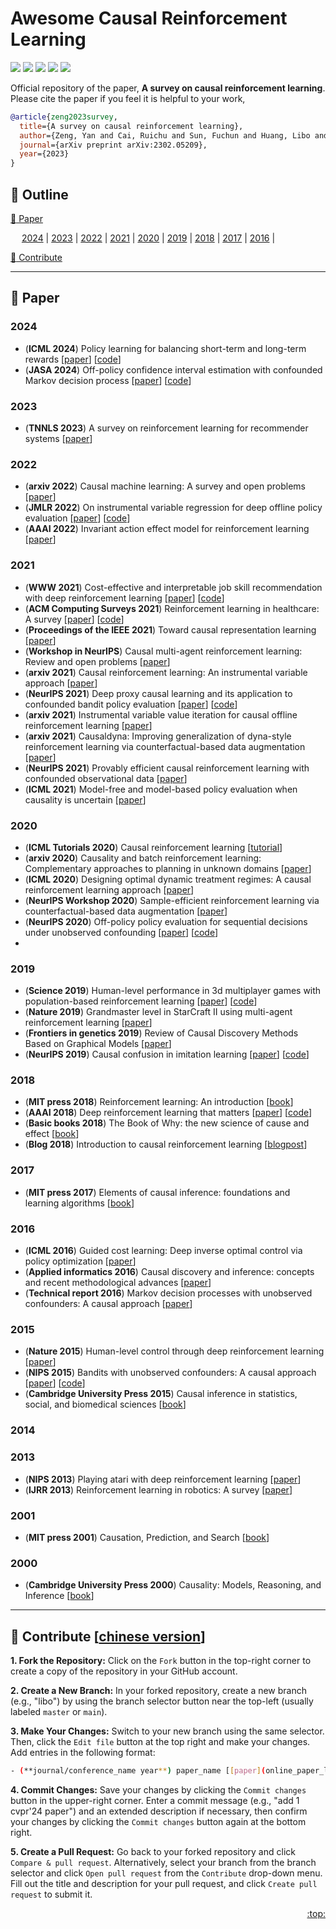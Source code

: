 # Awesome Causal Reinforcement Learning
[![](https://awesome.re/badge.svg)](#awesome-causal-reinforcement-learning)
[![](https://img.shields.io/badge/Made%20with-Markdown-1f425f.svg)](#pushpin-outline)
[![](https://img.shields.io/badge/Issues-Open-1f425f.svg)](https://github.com/libo-huang/Awesome-Causal-Reinforcement-Learning/issues)
[![](https://img.shields.io/badge/Contributions-Welcome-1f425f)](#clap-contribute-chinese-version)
[![](https://img.shields.io/static/v1?label=%E2%AD%90&message=If%20Useful&style=flat&color=C7A5C0)](https://github.com/libo-huang/Awesome-Causal-Reinforcement-Learning)

Official repository of the paper, **A survey on causal reinforcement learning**. Please cite the paper if you feel it is helpful to your work,
```bibtex
@article{zeng2023survey,
  title={A survey on causal reinforcement learning},
  author={Zeng, Yan and Cai, Ruichu and Sun, Fuchun and Huang, Libo and Hao, Zhifeng},
  journal={arXiv preprint arXiv:2302.05209},
  year={2023}
}
```



## :pushpin: Outline
[:closed_book: Paper](#closed_book-paper)

&emsp; [2024](#2024) | [2023](#2023) | [2022](#2022) | [2021](#2021) | [2020](#2020) | [2019](#2019) | [2018](#2018) | [2017](#2017) | [2016](#2016) | 

[:clap: Contribute](#clap-contribute-chinese-version)

---






## :closed_book: Paper
### 2024
- (**ICML 2024**) Policy learning for balancing short-term and long-term rewards [[paper](https://openreview.net/pdf?id=7Qf1uHTahP)] [[code](https://github.com/YanaZeng/Short_long_term-Rewards)]
- (**JASA 2024**) Off-policy confidence interval estimation with confounded Markov decision process [[paper](https://arxiv.org/pdf/2202.10589)] [[code](https://github.com/callmespring/cope)]


### 2023
- (**TNNLS 2023**) A survey on reinforcement learning for recommender systems [[paper](https://ieeexplore.ieee.org/abstract/document/10144689)]


### 2022
- (**arxiv 2022**) Causal machine learning: A survey and open problems [[paper](https://arxiv.org/pdf/2206.15475)]
- (**JMLR 2022**) On instrumental variable regression for deep offline policy evaluation [[paper](https://www.jmlr.org/papers/volume23/21-0614/21-0614.pdf)] [[code](https://github.com/liyuan9988/IVOPEwithACME)]
- (**AAAI 2022**) Invariant action effect model for reinforcement learning [[paper](https://ojs.aaai.org/index.php/AAAI/article/view/20913)]


### 2021
- (**WWW 2021**) Cost-effective and interpretable job skill recommendation with deep reinforcement learning [[paper](https://dl.acm.org/doi/pdf/10.1145/3442381.3449985)] [[code](https://github.com/sunyinggilly/SkillRec)]
- (**ACM Computing Surveys 2021**) Reinforcement learning in healthcare: A survey [[paper](https://arxiv.org/pdf/1908.08796)] [[code](https://dl.acm.org/doi/abs/10.1145/3477600)]
- (**Proceedings of the IEEE 2021**) Toward causal representation learning [[paper](https://ieeexplore.ieee.org/stamp/stamp.jsp?arnumber=9363924)]
- (**Workshop in NeurIPS**) Causal multi-agent reinforcement learning: Review and open problems [[paper](https://arxiv.org/pdf/2111.06721)]
- (**arxiv 2021**) Causal reinforcement learning: An instrumental variable approach [[paper](https://arxiv.org/pdf/2103.04021)]
- (**NeurIPS 2021**) Deep proxy causal learning and its application to confounded bandit policy evaluation [[paper](https://proceedings.neurips.cc/paper/2021/file/dcf3219715a7c9cd9286f19db46f2384-Paper.pdf)] [[code](https://github.com/liyuan9988/DeepFeatureProxyVariable/)]
- (**arxiv 2021**) Instrumental variable value iteration for causal offline reinforcement learning [[paper](https://arxiv.org/pdf/2102.09907)]
- (**arxiv 2021**) Causaldyna: Improving generalization of dyna-style reinforcement learning via counterfactual-based data augmentation [[paper](https://openreview.net/pdf/feb5d2e66742510f4a27ef832c2b3d59ea3ef68d.pdf)]
- (**NeurIPS 2021**) Provably efficient causal reinforcement learning with confounded observational data [[paper](https://proceedings.neurips.cc/paper/2021/file/b0b79da57b95837f14be95aaa4d54cf8-Paper.pdf)]
- (**ICML 2021**) Model-free and model-based policy evaluation when causality is uncertain [[paper](https://brunssmith.com/wp-content/uploads/2021/06/confound_mdp_icml.pdf)]
  
### 2020
- (**ICML Tutorials 2020**) Causal reinforcement learning [[tutorial](https://crl.causalai.net/)]
- (**arxiv 2020**) Causality and batch reinforcement learning: Complementary approaches to planning in unknown domains [[paper](https://arxiv.org/pdf/2006.02579)]
- (**ICML 2020**) Designing optimal dynamic treatment regimes: A causal reinforcement learning approach [[paper](https://proceedings.mlr.press/v119/zhang20a/zhang20a.pdf)]
- (**NeurIPS Workshop 2020**) Sample-efficient reinforcement learning via counterfactual-based data augmentation [[paper](https://offline-rl-neurips.github.io/pdf/34.pdf)]
- (**NeurIPS 2020**) Off-policy policy evaluation for sequential decisions under unobserved confounding [[paper](https://proceedings.neurips.cc/paper_files/paper/2020/file/da21bae82c02d1e2b8168d57cd3fbab7-Paper.pdf)] [[code](https://github.com/StanfordAI4HI/off_policy_confounding)]
- 

### 2019
- (**Science 2019**) Human-level performance in 3d multiplayer games with population-based reinforcement learning [[paper](https://people.eecs.berkeley.edu/~russell/classes/cs294/f21/papers/Jaderberg-etal-2019-Science-Capture-The-Flag.pdf)] [[code](https://www.science.org/doi/10.1126/science.aau6249)]
- (**Nature 2019**) Grandmaster level in StarCraft II using multi-agent reinforcement learning [[paper](https://www.nature.com/articles/s41586-019-1724-z)]
- (**Frontiers in genetics 2019**) Review of Causal Discovery Methods Based on Graphical Models [[paper](https://par.nsf.gov/servlets/purl/10125762)]
- (**NeurIPS 2019**) Causal confusion in imitation learning [[paper](https://proceedings.neurips.cc/paper_files/paper/2019/file/947018640bf36a2bb609d3557a285329-Paper.pdf)] [[code](https://github.com/pimdh/causal-confusion)]

### 2018
- (**MIT press 2018**) Reinforcement learning: An introduction [[book](https://web.stanford.edu/class/psych209/Readings/SuttonBartoIPRLBook2ndEd.pdf)]
- (**AAAI 2018**) Deep reinforcement learning that matters [[paper](https://ojs.aaai.org/index.php/AAAI/article/view/11694)] [[code](https://github.com/Breakend/DeepReinforcementLearningThatMatters)]
- (**Basic books 2018**) The Book of Why: the new science of cause and effect [[book](http://repo.darmajaya.ac.id/5342/1/The%20book%20of%20why_%20the%20new%20science%20of%20cause%20and%20effect%20%28%20PDFDrive%20%29.pdf)]
- (**Blog 2018**) Introduction to causal reinforcement learning [[blogpost](https://causallu.com/2018/12/31/introduction-to-causalrl/)]


### 2017
- (**MIT press 2017**) Elements of causal inference: foundations and learning algorithms [[book](https://library.oapen.org/bitstream/handle/20.500.12657/26040/11283.pdf?sequence=1&isAllowed=y)]

### 2016
- (**ICML 2016**) Guided cost learning: Deep inverse optimal control via policy optimization [[paper](https://proceedings.mlr.press/v48/finn16.pdf)]
- (**Applied informatics 2016**) Causal discovery and inference: concepts and recent methodological advances [[paper](https://www.researchgate.net/profile/Peter-Spirtes/publication/295088352_Causal_discovery_and_inference_concepts_and_recent_methodological_advances/links/570f95a908aec95f0614da48/Causal-discovery-and-inference-concepts-and-recent-methodological-advances.pdf)]
- (**Technical report 2016**) Markov decision processes with unobserved confounders: A causal approach [[paper](https://www.cs.purdue.edu/homes/eb/mdp-causal.pdf)]

### 2015
- (**Nature 2015**) Human-level control through deep reinforcement learning [[paper](https://storage.googleapis.com/deepmind-data/assets/papers/DeepMindNature14236Paper.pdf)]
- (**NIPS 2015**) Bandits with unobserved confounders: A causal approach [[paper](https://proceedings.neurips.cc/paper/2015/file/795c7a7a5ec6b460ec00c5841019b9e9-Paper.pdf)] [[code](https://github.com/ucla-csl/mabuc)]
- (**Cambridge University Press 2015**) Causal inference in statistics, social, and biomedical sciences [[book](https://wiki.swarma.org/images/5/54/-Guido_W._Imbens%2C_Donald_B._Rubin-_Causal_Inferenc%28z-lib.org%29.pdf)]

### 2014


### 2013
- (**NIPS 2013**) Playing atari with deep reinforcement learning [[paper](https://arxiv.org/pdf/1312.5602)]
- (**IJRR 2013**) Reinforcement learning in robotics: A survey [[paper](https://www.ias.informatik.tu-darmstadt.de/uploads/Publications/Kober_IJRR_2013.pdf)]


### 2001
- (**MIT press 2001**) Causation, Prediction, and Search [[book](https://philarchive.org/archive/SPICPA-2)]

### 2000
- (**Cambridge University Press 2000**) Causality: Models, Reasoning, and Inference [[book](https://archive.org/details/causalitymodelsr0000pear/page/n9/mode/2up)]


---









## :clap: Contribute [[chinese version](http://t.csdnimg.cn/S1rvo)]
**1. Fork the Repository:** Click on the `Fork` button in the top-right corner to create a copy of the repository in your GitHub account.

**2. Create a New Branch:** In your forked repository, create a new branch (e.g., "libo") by using the branch selector button near the top-left (usually labeled `master` or `main`).

**3. Make Your Changes:** Switch to your new branch using the same selector. Then, click the `Edit file` button at the top right and make your changes. Add entries in the following format:
  ```bash
  - (**journal/conference_name year**) paper_name [[paper](online_paper_link)] [[code](online_code_link)]
  ```

**4. Commit Changes:** Save your changes by clicking the `Commit changes` button in the upper-right corner. Enter a commit message (e.g., "add 1 cvpr'24 paper") and an extended description if necessary, then confirm your changes by clicking the `Commit changes` button again at the bottom right.

**5. Create a Pull Request:** Go back to your forked repository and click `Compare & pull request`. Alternatively, select your branch from the branch selector and click `Open pull request` from the `Contribute` drop-down menu. Fill out the title and description for your pull request, and click `Create pull request` to submit it.

<div align="right">
  <a href="#awesome-causal-reinforcement-learning">:top:</a>
</div>
<div align="center">
  <img src="https://visitor-badge.laobi.icu/badge?page_id=libo-huang.awesome-causal-reinforcement-learning&left_color=blue&right_color=red&format=true" alt="">
</div>
